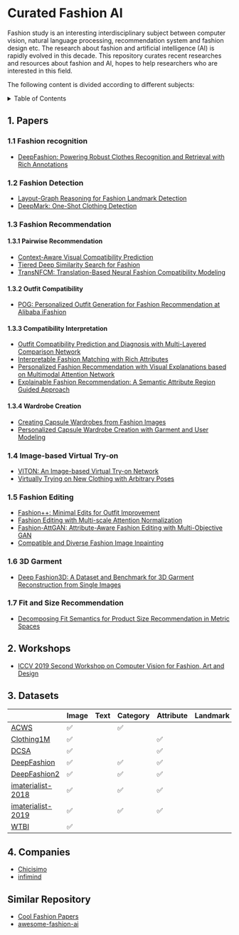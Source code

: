 # Curated Fashion AI

Fashion study is an interesting interdisciplinary subject between computer vision, natural language processing, recommendation system and fashion design etc. The research about fashion and artificial intelligence (AI) is rapidly evolved in this decade. This repository curates recent researches and resources about fashion and AI, hopes to help researchers who are interested in this field.

The following content is divided according to different subjects:

<details><summary>Table of Contents</summary><p>

* [Papers](#1-papers)
* [Workshops](#2-workshops)
* [Datasets](#3-datasets)
* [Companies](#4-companies)
</p></details><p></p>

## 1. Papers

### 1.1 Fashion recognition

* [DeepFashion: Powering Robust Clothes Recognition and Retrieval with Rich Annotations](https://liuziwei7.github.io/projects/DeepFashion.html)

### 1.2 Fashion Detection

* [Layout-Graph Reasoning for Fashion Landmark Detection](http://openaccess.thecvf.com/content_CVPR_2019/papers/Yu_Layout-Graph_Reasoning_for_Fashion_Landmark_Detection_CVPR_2019_paper.pdf)
* [DeepMark: One-Shot Clothing Detection](http://openaccess.thecvf.com/content_ICCVW_2019/papers/CVFAD/Sidnev_DeepMark_One-Shot_Clothing_Detection_ICCVW_2019_paper.pdf)

### 1.3 Fashion Recommendation

#### 1.3.1 Pairwise Recommendation

* [Context-Aware Visual Compatibility Prediction](http://openaccess.thecvf.com/content_CVPR_2019/papers/Cucurull_Context-Aware_Visual_Compatibility_Prediction_CVPR_2019_paper.pdf)
* [Tiered Deep Similarity Search for Fashion](https://rose.ntu.edu.sg/Publications/Documents/Fashion%20Analytics/Tiered%20Similarity%20Search%20for%20Fashion.pdf)
* [TransNFCM: Translation-Based Neural Fashion Compatibility Modeling](https://arxiv.org/abs/1812.10021)

#### 1.3.2 Outfit Compatibility

* [POG: Personalized Outfit Generation for Fashion Recommendation at Alibaba iFashion](https://arxiv.org/pdf/1905.01866.pdf)

#### 1.3.3 Compatibility Interpretation

* [Outfit Compatibility Prediction and Diagnosis with Multi-Layered Comparison Network](https://arxiv.org/abs/1907.11496)
* [Interpretable Fashion Matching with Rich Attributes](http://staff.ustc.edu.cn/~hexn/papers/sigir19-fashion.pdf)
* [Personalized Fashion Recommendation with Visual Explanations based on Multimodal Attention Network](http://www.yongfeng.me/attach/chen-sigir2019.pdf)
* [Explainable Fashion Recommendation: A Semantic Attribute Region Guided Approach](https://arxiv.org/pdf/1905.12862v1.pdf)

#### 1.3.4 Wardrobe Creation

* [Creating Capsule Wardrobes from Fashion Images](http://openaccess.thecvf.com/content_cvpr_2018/papers/Hsiao_Creating_Capsule_Wardrobes_CVPR_2018_paper.pdf)
* [Personalized Capsule Wardrobe Creation with Garment and User Modeling](https://liqiangnie.github.io/paper/PersonalizedCapsuleWardrobeCreationwithGarmentandUserModeling.pdf)

### 1.4 Image-based Virtual Try-on

* [VITON: An Image-based Virtual Try-on Network](http://openaccess.thecvf.com/content_cvpr_2018/papers/Han_VITON_An_Image-Based_CVPR_2018_paper.pdf)
* [Virtually Trying on New Clothing with Arbitrary Poses](https://xuemengsong.github.io/fp452-zhengA.pdf)

### 1.5 Fashion Editing

* [Fashion++: Minimal Edits for Outfit Improvement](https://arxiv.org/abs/1904.09261)
* [Fashion Editing with Multi-scale Attention Normalization](https://arxiv.org/abs/1906.00884)
* [Fashion-AttGAN: Attribute-Aware Fashion Editing with Multi-Objective GAN](https://arxiv.org/abs/1904.07460)
* [Compatible and Diverse Fashion Image Inpainting](https://arxiv.org/abs/1902.01096)

### 1.6 3D Garment

* [Deep Fashion3D: A Dataset and Benchmark for 3D Garment Reconstruction from Single Images](https://arxiv.org/pdf/2003.12753v1.pdf)

### 1.7 Fit and Size Recommendation

* [Decomposing Fit Semantics for Product Size Recommendation in Metric Spaces](http://cseweb.ucsd.edu/~jmcauley/pdfs/recsys18e.pdf)

## 2. Workshops

* [ICCV 2019 Second Workshop on Computer Vision for Fashion, Art and Design](https://sites.google.com/view/cvcreative/home?authuser=0)

## 3. Datasets

|                                                                                                 | Image              | Text | Category           | Attribute          | Landmark | Box | Mask               | Relation    | Other |
|-------------------------------------------------------------------------------------------------|--------------------|------|--------------------|--------------------|----------|-----|--------------------|-------------|-------|
| [ACWS](https://data.vision.ee.ethz.ch/cvl/lbossard/accv12/)                                     | :white_check_mark: |      | :white_check_mark: |                    |          |     |                    |             |       |
| [Clothing1M](https://github.com/Cysu/noisy_label)                                               | :white_check_mark: |      |                    | :white_check_mark: |          |     |                    |             |       |
| [DCSA](http://chenlab.ece.cornell.edu/people/Andy/publications/ECCV2012_ClothingAttributes.pdf) | :white_check_mark: |      |                    | :white_check_mark: |          |     |                    |             |       |
| [DeepFashion](http://mmlab.ie.cuhk.edu.hk/projects/DeepFashion.html)                            | :white_check_mark: |      | :white_check_mark: | :white_check_mark: |          |     |                    | street2shop |       |
| [DeepFashion2](https://github.com/switchablenorms/DeepFashion2)                                 | :white_check_mark: |      | :white_check_mark: | :white_check_mark: |          |     | :white_check_mark: | street2shop |       |
| [imaterialist-2018](https://vision.cornell.edu/se3/wp-content/uploads/2019/06/1906.05750.pdf)   | :white_check_mark: |      | :white_check_mark: | :white_check_mark: |          |     |                    |             |       |
| [imaterialist-2019](https://www.kaggle.com/c/imaterialist-fashion-2019-FGVC6)                   | :white_check_mark: |      | :white_check_mark: | :white_check_mark: |          |     | :white_check_mark: |             |       |
| [WTBI](http://tamaraberg.com/street2shop/)                                                      | :white_check_mark: |      |                    |                    |          |     |                    | street2shop |       |

## 4. Companies

* [Chicisimo](https://hackernoon.com/how-we-grew-from-0-to-4-million-women-on-our-fashion-app-with-a-vertical-machine-learning-approach-f8b7fc0a89d7)
* [infimind](https://www.infimind.com/#)

## Similar Repository

- [Cool Fashion Papers](https://github.com/lzhbrian/Cool-Fashion-Papers)
- [awesome-fashion-ai](https://github.com/ayushidalmia/awesome-fashion-ai)

